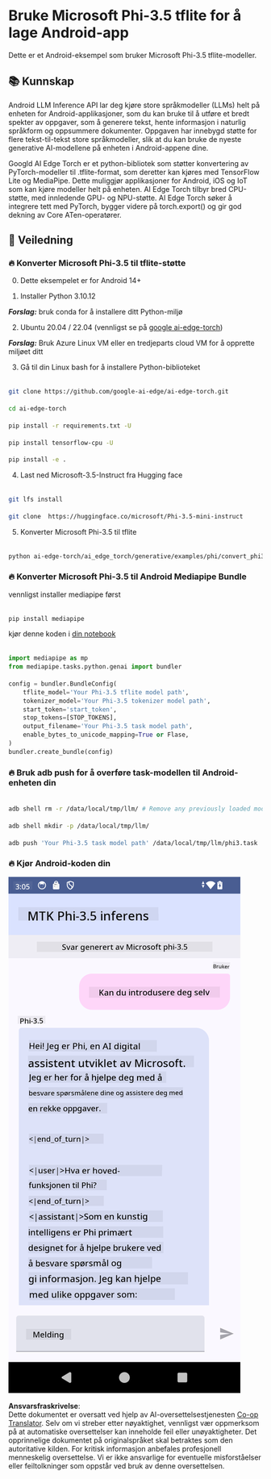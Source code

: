 <!--
CO_OP_TRANSLATOR_METADATA:
{
  "original_hash": "c4fe7f589d179be96a5577b0b8cba6aa",
  "translation_date": "2025-05-09T18:49:20+00:00",
  "source_file": "md/02.Application/01.TextAndChat/Phi3/UsingPhi35TFLiteCreateAndroidApp.md",
  "language_code": "no"
}
-->
# **Bruke Microsoft Phi-3.5 tflite for å lage Android-app**

Dette er et Android-eksempel som bruker Microsoft Phi-3.5 tflite-modeller.

## **📚 Kunnskap**

Android LLM Inference API lar deg kjøre store språkmodeller (LLMs) helt på enheten for Android-applikasjoner, som du kan bruke til å utføre et bredt spekter av oppgaver, som å generere tekst, hente informasjon i naturlig språkform og oppsummere dokumenter. Oppgaven har innebygd støtte for flere tekst-til-tekst store språkmodeller, slik at du kan bruke de nyeste generative AI-modellene på enheten i Android-appene dine.

Googld AI Edge Torch er et python-bibliotek som støtter konvertering av PyTorch-modeller til .tflite-format, som deretter kan kjøres med TensorFlow Lite og MediaPipe. Dette muliggjør applikasjoner for Android, iOS og IoT som kan kjøre modeller helt på enheten. AI Edge Torch tilbyr bred CPU-støtte, med innledende GPU- og NPU-støtte. AI Edge Torch søker å integrere tett med PyTorch, bygger videre på torch.export() og gir god dekning av Core ATen-operatører.

## **🪬 Veiledning**

### **🔥 Konverter Microsoft Phi-3.5 til tflite-støtte**

0. Dette eksempelet er for Android 14+

1. Installer Python 3.10.12

***Forslag:*** bruk conda for å installere ditt Python-miljø

2. Ubuntu 20.04 / 22.04 (vennligst se på [google ai-edge-torch](https://github.com/google-ai-edge/ai-edge-torch))

***Forslag:*** Bruk Azure Linux VM eller en tredjeparts cloud VM for å opprette miljøet ditt

3. Gå til din Linux bash for å installere Python-biblioteket

```bash

git clone https://github.com/google-ai-edge/ai-edge-torch.git

cd ai-edge-torch

pip install -r requirements.txt -U 

pip install tensorflow-cpu -U

pip install -e .

```

4. Last ned Microsoft-3.5-Instruct fra Hugging face

```bash

git lfs install

git clone  https://huggingface.co/microsoft/Phi-3.5-mini-instruct

```

5. Konverter Microsoft Phi-3.5 til tflite

```bash

python ai-edge-torch/ai_edge_torch/generative/examples/phi/convert_phi3_to_tflite.py --checkpoint_path  Your Microsoft Phi-3.5-mini-instruct path --tflite_path Your Microsoft Phi-3.5-mini-instruct tflite path  --prefill_seq_len 1024 --kv_cache_max_len 1280 --quantize True

```

### **🔥 Konverter Microsoft Phi-3.5 til Android Mediapipe Bundle**

vennligst installer mediapipe først

```bash

pip install mediapipe

```

kjør denne koden i [din notebook](../../../../../../code/09.UpdateSamples/Aug/Android/convert/convert_phi.ipynb)

```python

import mediapipe as mp
from mediapipe.tasks.python.genai import bundler

config = bundler.BundleConfig(
    tflite_model='Your Phi-3.5 tflite model path',
    tokenizer_model='Your Phi-3.5 tokenizer model path',
    start_token='start_token',
    stop_tokens=[STOP_TOKENS],
    output_filename='Your Phi-3.5 task model path',
    enable_bytes_to_unicode_mapping=True or Flase,
)
bundler.create_bundle(config)

```

### **🔥 Bruk adb push for å overføre task-modellen til Android-enheten din**

```bash

adb shell rm -r /data/local/tmp/llm/ # Remove any previously loaded models

adb shell mkdir -p /data/local/tmp/llm/

adb push 'Your Phi-3.5 task model path' /data/local/tmp/llm/phi3.task

```

### **🔥 Kjør Android-koden din**

![demo](../../../../../../translated_images/demo.8981711efb5a9cee5dcd835f66b3b31b94b4f3e527300e15a98a0d48863b9fbd.no.png)

**Ansvarsfraskrivelse**:  
Dette dokumentet er oversatt ved hjelp av AI-oversettelsestjenesten [Co-op Translator](https://github.com/Azure/co-op-translator). Selv om vi streber etter nøyaktighet, vennligst vær oppmerksom på at automatiske oversettelser kan inneholde feil eller unøyaktigheter. Det opprinnelige dokumentet på originalspråket skal betraktes som den autoritative kilden. For kritisk informasjon anbefales profesjonell menneskelig oversettelse. Vi er ikke ansvarlige for eventuelle misforståelser eller feiltolkninger som oppstår ved bruk av denne oversettelsen.